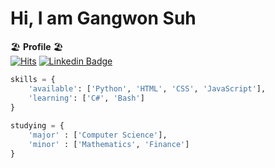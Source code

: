 # Hi, I am Gangwon Suh 
      
🏖️  **Profile**  🏖️  
[![Hits](https://hits.seeyoufarm.com/api/count/incr/badge.svg?url=https%3A%2F%2Fgithub.com%2Fgswon%2Fgswon&count_bg=%233EE7B1&title_bg=%23000000&icon=pinboard.svg&icon_color=%23FFFFFF&title=Github&edge_flat=false)](https://hits.seeyoufarm.com)
[![Linkedin Badge](https://img.shields.io/badge/-LinkedIn-blue?style=flat-square&logo=Linkedin&logoColor=white&link=https://https://www.linkedin.com/in/gangwon-suh/)](https://www.linkedin.com/in/gangwon-suh/)

```Python
skills = {
    'available': ['Python', 'HTML', 'CSS', 'JavaScript'],
    'learning': ['C#', 'Bash']
}    
     
studying = {
    'major' : ['Computer Science'],
    'minor' : ['Mathematics', 'Finance']
}
```
